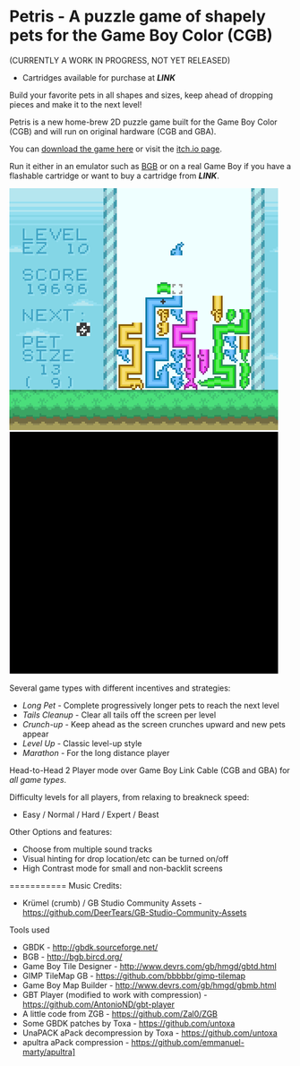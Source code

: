 Petris - A puzzle game of shapely pets for the Game Boy Color (CGB)
===========

(CURRENTLY A WORK IN PROGRESS, NOT YET RELEASED)

* Cartridges available for purchase at ___LINK___

Build your favorite pets in all shapes and sizes, keep ahead of dropping pieces and make it to the next level!

Petris is a new home-brew 2D puzzle game built for the Game Boy Color (CGB) and will run on original hardware (CGB and GBA).

You can [download the game here](/rom/Petris.gbc) or visit the [itch.io page](https://bbbbbr.itch.io/petris).

Run it either in an emulator such as [BGB](http://bgb.bircd.org/) or on a real Game Boy if you have a flashable cartridge or want to buy a cartridge from ___LINK___.

![Petris game in Long Pet game type](/info/Petris_LongPet.png)
![Petris game in Tail Cleanup game type](/info/petris_tail_cleanup.gif)

Several game types with different incentives and strategies:
* *Long Pet* - Complete progressively longer pets to reach the next level
* *Tails Cleanup* - Clear all tails off the screen per level
* *Crunch-up* - Keep ahead as the screen crunches upward and new pets appear
* *Level Up* - Classic level-up style
* *Marathon* - For the long distance player

Head-to-Head 2 Player mode over Game Boy Link Cable (CGB and GBA) for *all game types*.

Difficulty levels for all players, from relaxing to breakneck speed:
* Easy / Normal / Hard / Expert / Beast

Other Options and features:
* Choose from multiple sound tracks
* Visual hinting for drop location/etc can be turned on/off
* High Contrast mode for small and non-backlit screens


===========
Music Credits:
 * Krümel (crumb) / GB Studio Community Assets - https://github.com/DeerTears/GB-Studio-Community-Assets

Tools used
 * GBDK - http://gbdk.sourceforge.net/
 * BGB - http://bgb.bircd.org/
 * Game Boy Tile Designer - http://www.devrs.com/gb/hmgd/gbtd.html
 * GIMP TileMap GB - https://github.com/bbbbbr/gimp-tilemap
 * Game Boy Map Builder - http://www.devrs.com/gb/hmgd/gbmb.html
 * GBT Player (modified to work with compression) - https://github.com/AntonioND/gbt-player
 * A little code from ZGB - https://github.com/Zal0/ZGB
 * Some GBDK patches by Toxa  - https://github.com/untoxa
 * UnaPACK aPack decompression by Toxa  - https://github.com/untoxa
 * apultra aPack compression - https://github.com/emmanuel-marty/apultra]
